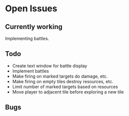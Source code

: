 # Open Issues

## Currently working

Implementing battles.

## Todo

- Create text window for battle display
- Implement battles
- Make firing on marked targets do damage, etc.
- Make firing on empty tiles destroy resources, etc.
- Limit number of marked targets based on resources
- Move player to adjacent tile before exploring a new tile

## Bugs

